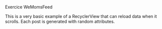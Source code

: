 Exercice WeMomsFeed

This is a very basic example of a RecyclerView that can reload data when it scrolls. Each post is generated with random attributes. 


